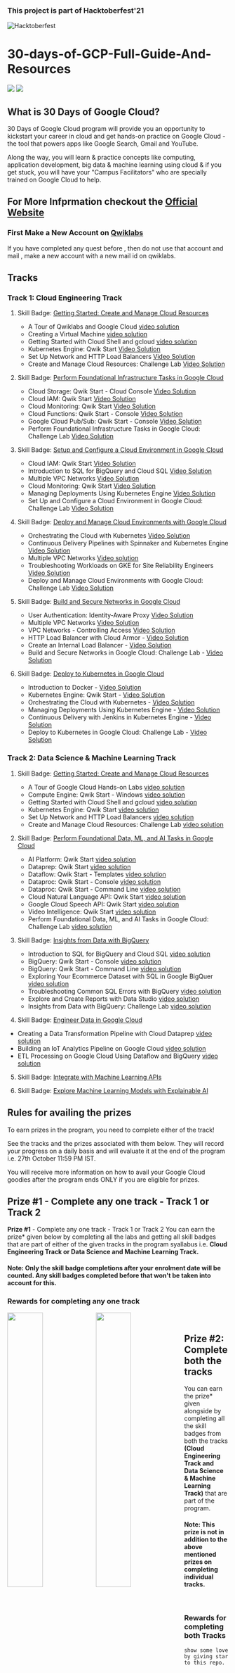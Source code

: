 ### This project is part of Hacktoberfest'21

![Hacktoberfest](https://user-images.githubusercontent.com/59393136/135566614-5635902f-2907-4e01-8baf-3cb1b43a6b20.png)

# 30-days-of-GCP-Full-Guide-And-Resources
<img src = "gcp.jpg">
<img src = "gcp2.jpeg">
<br>

## What is 30 Days of Google Cloud?

<p>30 Days of Google Cloud program will provide you an opportunity to kickstart your career in cloud and get hands-on practice on Google Cloud - the tool that powers apps like Google Search, Gmail and YouTube.

Along the way, you will learn & practice concepts like computing, application development, big data & machine learning using cloud & if you get stuck, you will have your "Campus Facilitators" who are specially trained on Google Cloud to help. <p>

## For More Infprmation checkout the [Official Website](https://events.withgoogle.com/30daysofgooglecloud/)

### First Make a New Account on [Qwiklabs](https://www.qwiklabs.com/)
<p>
If you have completed any quest before , then do not use that account and mail , make a new account with a new mail id on qwiklabs.
</p>

## Tracks

### Track 1: Cloud Engineering Track
1. Skill Badge: [Getting Started: Create and Manage Cloud Resources](https://google.qwiklabs.com/quests/120)
    - A Tour of Qwiklabs and Google Cloud [video solution](https://www.youtube.com/watch?v=s9NRS2D9Q6E&t=58s)
    - Creating a Virtual Machine [video solution](https://www.youtube.com/watch?v=Co34im5mgGA)
    - Getting Started with Cloud Shell and gcloud [video solution](https://www.youtube.com/watch?v=bMVBLE4dJRk&t=101s)
    - Kubernetes Engine: Qwik Start [Video Solution](https://www.youtube.com/watch?v=Gvb2CjxbE50&t=130s)
    - Set Up Network and HTTP Load Balancers [Video Solution](https://www.youtube.com/watch?v=TvEZlhLgoQk)
    - Create and Manage Cloud Resources: Challenge Lab [Video Solution](https://www.youtube.com/watch?v=j8HbCVVjRQw&t=96s)

2. Skill Badge: [Perform Foundational Infrastructure Tasks in Google Cloud](https://google.qwiklabs.com/quests/118)
   - Cloud Storage: Qwik Start - Cloud Console [Video Solution](https://www.youtube.com/watch?v=tIJ1CABM2f0)
   - Cloud IAM: Qwik Start [Video Solution](https://www.youtube.com/watch?v=fz3va_hDjbQ&t=172s)
   - Cloud Monitoring: Qwik Start [Video Solution](https://www.youtube.com/watch?v=JK6VRQm79KM)
   - Cloud Functions: Qwik Start - Console [Video Solution](https://www.youtube.com/watch?v=sZo58_0ZOhM)
   - Google Cloud Pub/Sub: Qwik Start - Console [Video Solution](https://www.youtube.com/watch?v=2Lsz9zzQ7GQ)
   - Perform Foundational Infrastructure Tasks in Google Cloud: Challenge Lab [Video Solution](https://www.youtube.com/watch?v=aLmNzIYhY6U)

3. Skill Badge: [Setup and Configure a Cloud Environment in Google Cloud](https://google.qwiklabs.com/quests/119?utm_source=google&utm_medium=lp&utm_campaign=gcpskills)
   - Cloud IAM: Qwik Start [Video Solution](https://www.youtube.com/watch?v=jbW70MdoeXI)  
   - Introduction to SQL for BigQuery and Cloud SQL [Video Solution](https://www.youtube.com/watch?v=_tlxlUroWUI)
   - Multiple VPC Networks [Video Solution](https://www.youtube.com/watch?v=noGN5wr-9DU)
   - Cloud Monitoring: Qwik Start [Video Solution](https://www.youtube.com/watch?v=M-t_tXM-xXU)
   - Managing Deployments Using Kubernetes Engine [Video Solution](https://www.youtube.com/watch?v=GqrnGuJEIR4)
   - Set Up and Configure a Cloud Environment in Google Cloud: Challenge Lab [Video Solution](https://www.youtube.com/watch?v=w77Rh05vFCg&t=136s)
4. Skill Badge: [Deploy and Manage Cloud Environments with Google Cloud](https://google.qwiklabs.com/quests/121?utm_source=google&utm_medium=lp&utm_campaign=gcpskills)
   - Orchestrating the Cloud with Kubernetes [Video Solution](https://www.youtube.com/watch?v=PzvEp41L_WM)
   - Continuous Delivery Pipelines with Spinnaker and Kubernetes Engine [Video Solution](https://www.youtube.com/watch?v=aS_vSFYxc0M)
   - Multiple VPC Networks [Video solution](https://www.youtube.com/watch?v=noGN5wr-9DU&t=143s)
   - Troubleshooting Workloads on GKE for Site Reliability Engineers [Video Solution](https://www.youtube.com/watch?v=wG7oZ-562RM)
   - Deploy and Manage Cloud Environments with Google Cloud: Challenge Lab [Video Solution](https://www.youtube.com/watch?v=9S5hcyxoSvo)

5. Skill Badge: [Build and Secure Networks in Google Cloud](https://google.qwiklabs.com/quests/128?utm_source=google&utm_medium=lp&utm_campaign=gcpskills)
   - User Authentication: Identity-Aware Proxy [Video Solution](https://www.youtube.com/watch?v=iLiKNCXex7E)
   - Multiple VPC Networks [Video Solution](https://www.youtube.com/watch?v=noGN5wr-9DU&t=158s)
   - VPC Networks - Controlling Access [Video Solution](https://www.youtube.com/watch?v=phz_iOol-wM&t=318s)
   - HTTP Load Balancer with Cloud Armor - [Video Solution](https://www.youtube.com/watch?v=T3WnKuim_k0)
   - Create an Internal Load Balancer -  [Video Solution](https://www.youtube.com/watch?v=MqC7cNyb6fw)
   - Build and Secure Networks in Google Cloud: Challenge Lab - [Video Solution](https://www.youtube.com/watch?v=XX9kqgXWwow)


6. Skill Badge: [Deploy to Kubernetes in Google Cloud](https://google.qwiklabs.com/quests/116?utm_source=google&utm_medium=lp&utm_campaign=gcpskills)
   - Introduction to Docker - [Video Solution](https://www.youtube.com/results?search_query=+Introduction+to+Docker)
   - Kubernetes Engine: Qwik Start - [Video Solution](https://www.youtube.com/watch?v=W15XgGTfHCQ)
   - Orchestrating the Cloud with Kubernetes - [Video Solution](https://www.youtube.com/watch?v=PzvEp41L_WM)
   - Managing Deployments Using Kubernetes Engine - [Video Solution](https://www.youtube.com/watch?v=GqrnGuJEIR4)
   - Continuous Delivery with Jenkins in Kubernetes Engine - [Video Solution](https://www.youtube.com/watch?v=W0C4KzDg4So)
   - Deploy to Kubernetes in Google Cloud: Challenge Lab - [Video Solution](https://www.youtube.com/watch?v=6BoJHUxXcXk)




### Track 2: Data Science & Machine Learning Track
1. Skill Badge: [Getting Started: Create and Manage Cloud Resources](https://google.qwiklabs.com/quests/120)
   - A Tour of Google Cloud Hands-on Labs [video solution](https://youtu.be/06W2vRNWxP0)
    - Compute Engine: Qwik Start - Windows [video solution](https://youtu.be/tZuLBxdbU6o)
    - Getting Started with Cloud Shell and gcloud [video solution](https://youtu.be/u2jWCfBCAw0)
    - Kubernetes Engine: Qwik Start [video solution](https://youtu.be/qXCMBPbWHN4)
    - Set Up Network and HTTP Load Balancers [video solution](https://youtu.be/dqXzfAZFJeE)
    - Create and Manage Cloud Resources: Challenge Lab [video solution](https://youtu.be/VV0i9y-w7O0)
    

2. Skill Badge: [Perform Foundational Data, ML, and AI Tasks in Google Cloud](https://google.qwiklabs.com/quests/117?utm_source=google&utm_medium=lp&utm_campaign=gcpskills)
   - AI Platform: Qwik Start [video solution](https://youtu.be/iyFh6mHDj_A)
   - Dataprep: Qwik Start [video solution](https://youtu.be/HdqAa_rY08A)
   - Dataflow: Qwik Start - Templates [video solution](https://youtu.be/o91MieBvrrA)
   - Dataproc: Qwik Start - Console [video solution](https://youtu.be/A9kOBkUgLJ4)
   - Dataproc: Qwik Start - Command Line  [video solution](https://www.youtube.com/watch?v=IFRv3NQqIfc)
   - Cloud Natural Language API: Qwik Start [video solution](https://www.youtube.com/watch?v=8bjJQbWdabc)
   - Google Cloud Speech API: Qwik Start [video solution](https://www.youtube.com/watch?v=yU0wNAT7Nug)
   - Video Intelligence: Qwik Start [video solution](https://www.youtube.com/watch?v=S-eNkqpN3z0)
   - Perform Foundational Data, ML, and AI Tasks in Google Cloud: Challenge Lab [video solution](https://www.youtube.com/watch?v=FTnK26oRj8g)
   

3. Skill Badge: [Insights from Data with BigQuery](https://google.qwiklabs.com/quests/123?utm_source=google&utm_medium=lp&utm_campaign=gcpskills)
   - Introduction to SQL for BigQuery and Cloud SQL [video solution](https://youtu.be/_tlxlUroWUI)
   - BigQuery: Qwik Start - Console [video solution](https://youtu.be/7rhLR1d9hCI)
   - BigQuery: Qwik Start - Command Line [video solution](https://youtu.be/uhCa7ZJKw5Y)
   - Exploring Your Ecommerce Dataset with SQL in Google BigQuer [video solution](https://www.youtube.com/watch?v=ZJItS91AoAM)
   - Troubleshooting Common SQL Errors with BigQuery [video solution](https://www.youtube.com/watch?v=eJuB1kGtqFA)
   - Explore and Create Reports with Data Studio [video solution](https://www.youtube.com/watch?v=NlvAx_m0s0k)
   - Insights from Data with BigQuery: Challenge Lab [video solution](https://www.youtube.com/watch?v=zKB5-_05y6o)
  
   


4. Skill Badge: [Engineer Data in Google Cloud](https://google.qwiklabs.com/quests/132)
  - Creating a Data Transformation Pipeline with Cloud Dataprep [video solution](https://www.youtube.com/watch?v=qFdtcnhxU4U)
  - Building an IoT Analytics Pipeline on Google Cloud [video solution](https://www.youtube.com/watch?v=Gn7H38NAxts)
  - ETL Processing on Google Cloud Using Dataflow and BigQuery [video solution](https://www.youtube.com/watch?v=i3fYilNJtgM)

5. Skill Badge: [Integrate with Machine Learning APIs](https://google.qwiklabs.com/quests/136?utm_source=google&utm_medium=lp&utm_campaign=gcpskills)

6. Skill Badge: [Explore Machine Learning Models with Explainable AI](https://google.qwiklabs.com/quests/126?utm_source=google&utm_medium=lp&utm_campaign=gcpskills)

## Rules for availing the prizes
To earn prizes in the program, you need to complete either of the track!

See the tracks and the prizes associated with them below. They will record your progress on a daily basis and will evaluate it at the end of the program i.e. 27th October 11:59 PM IST.

You will receive more information on how to avail your Google Cloud goodies after the program ends ONLY if you are eligible for prizes.

## Prize #1 - Complete any one track - Track 1 or Track 2

<b>Prize #1</b> - Complete any one track - Track 1 or Track 2
You can earn the prize* given below by completing all the labs and getting all skill badges that are part of either of the given tracks in the program syallabus i.e. <b>Cloud Engineering Track or Data Science and Machine Learning Track.</b>

#### <b>Note: Only the skill badge completions after your enrolment date will be counted. Any skill badges completed before that won't be taken into account for this.</b>

### Rewards for completing any one track
<p>
<img src = "tshirt.jpg" width="40%" style="float:left;">
<img src = "stickers.png" width="40%" style="float:left;">
</p>
  
<br>

## Prize #2: Complete both the tracks

You can earn the prize* given alongside by completing all the skill badges from both the tracks <b>(Cloud Engineering Track and Data Science & Machine Learning Track)</b> that are part of the program.

#### <b>Note: This prize is not in addition to the above mentioned prizes on completing individual tracks.</b>

<br> 

### Rewards for completing both Tracks
<p >
<img src = "tshirt.jpg" width="45%"   style="float:left;">
<img src = "stickers.png" width="45%"  style="float:left;" >
<img src = "bottle.jpg" width="45%"  style="float:left;" >
<img src = "bag.jpg" width="45%"  style="float:left;" >
<p>

    show some love by giving star to this repo.
